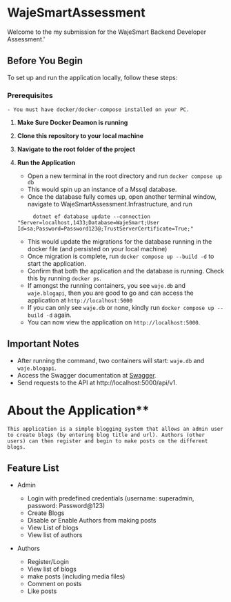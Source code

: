 # WajeSmartAssessment

Welcome to the my submission for the WajeSmart Backend Developer Assessment.'

## Before You Begin

To set up and run the application locally, follow these steps:

### Prerequisites

    - You must have docker/docker-compose installed on your PC.

1. **Make Sure Docker Deamon is running**

2. **Clone this repository to your local machine**

3. **Navigate to the root folder of the project**

4. **Run the Application**
   - Open a new terminal in the root directory and run `docker compose up db`
   - This would spin up an instance of a Mssql database.
   - Once the database fully comes up, open another terminal window, navigate to WajeSmartAssessment.Infrastructure, and run
   ```
        dotnet ef database update --connection "Server=localhost,1433;Database=WajeSmart;User Id=sa;Password=Password123@;TrustServerCertificate=True;"
   ```
   - This would update the migrations for the database running in the docker file (and persisted on your local machine)
   - Once migration is complete, run `docker compose up --build -d` to start the application.
   - Confirm that both the application and the database is running. Check this by running `docker ps`.
   - If amongst the running containers, you see `waje.db` and `waje.blogapi`, then you are good to go and can access the application at `http://localhost:5000`
   - If you can only see `waje.db` or none, kindly run `docker compose up --build -d` again.
   - You can now view the application on `http://localhost:5000`.

## Important Notes

- After running the command, two containers will start: `waje.db` and `waje.blogapi`.
- Access the Swagger documentation at [Swagger](http://localhost:5000/swagger/index.html).
- Send requests to the API at http://localhost:5000/api/v1.

# About the Application\*\*

    This application is a simple blogging system that allows an admin user to create blogs (by entering blog title and url). Authors (other users) can then register and begin to make posts on the different blogs.

## Feature List

- Admin

  - Login with predefined credentials (username: superadmin, password: Password@123)
  - Create Blogs
  - Disable or Enable Authors from making posts
  - View List of blogs
  - View list of authors

- Authors
  - Register/Login
  - View list of blogs
  - make posts (including media files)
  - Comment on posts
  - Like posts
